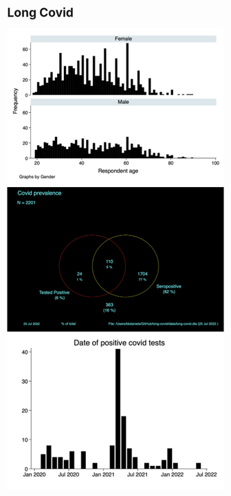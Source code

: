 # Long Covid

![Sample breakdown by age and sex](img/demographics.png)
![Covid prevalence in consented sample](img/covid-testing.png)
![Covid positivity by time](img/covid-positive.png)
